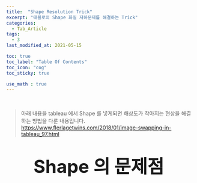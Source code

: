 ```yaml
---
title:  "Shape Resolution Trick"
excerpt: "태블로의 Shape 화질 저하문제를 해결하는 Trick"
categories:
  - Tab_Article
tags:
  - 3
last_modified_at: 2021-05-15

toc: true
toc_label: "Table Of Contents"
toc_icon: "cog"
toc_sticky: true

use_math : true
---
```


<br>

> 아래 내용을  tableau 에서 Shape 를 넣게되면 해상도가 작아지는 현상을 해결하는 방법을 다룬 내용입니다.  <https://www.flerlagetwins.com/2018/01/image-swapping-in-tableau_97.html> 

# <center><font size="15"> Shape 의 문제점 </font></center>

